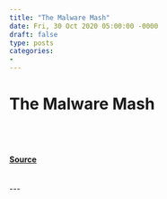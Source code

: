 ```yaml
---
title: "The Malware Mash"
date: Fri, 30 Oct 2020 05:00:00 -0000
draft: false
type: posts
categories: 
- 
---
```

# The Malware Mash

<br/>

<br/>


#### [Source](https://thecyberwire.com/stories/123bc0f691444be6af3145a6dab6cee4/malware-mash)

<br/>
---
